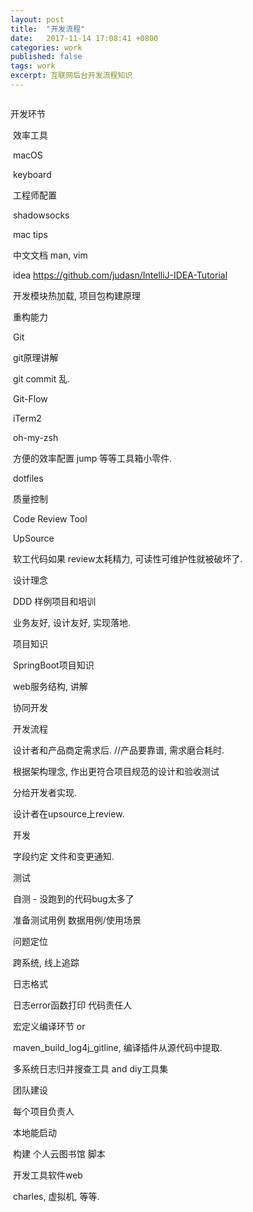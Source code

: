 ```yaml
---
layout: post
title:  "开发流程"
date:   2017-11-14 17:08:41 +0800
categories: work
published: false
tags: work
excerpt: 互联网后台开发流程知识
---
```




```

```

开发环节

​    效率工具

​        macOS

​            keyboard

​            工程师配置

​            shadowsocks

​            mac tips

​            中文文档 man, vim

​        idea   https://github.com/judasn/IntelliJ-IDEA-Tutorial

​            开发模块热加载, 项目包构建原理

​            重构能力

​        Git

​            git原理讲解

​                git commit 乱.

​            Git-Flow

​        iTerm2

​            oh-my-zsh

​            方便的效率配置 jump 等等工具箱小零件.

​            dotfiles

​    质量控制

​        Code Review Tool

​            UpSource

​                软工代码如果 review太耗精力, 可读性可维护性就被破坏了.

​        设计理念

​            DDD 样例项目和培训

​                业务友好, 设计友好, 实现落地.

​        项目知识

​            SpringBoot项目知识

​            web服务结构, 讲解

​    协同开发

​        开发流程

​            设计者和产品商定需求后. //产品要靠谱, 需求磨合耗时.

​                根据架构理念, 作出更符合项目规范的设计和验收测试

​                分给开发者实现.

​                设计者在upsource上review.

​        开发

​            字段约定 文件和变更通知.

​        测试

​            自测 - 没跑到的代码bug太多了

​            准备测试用例 数据用例/使用场景

​    问题定位

​        跨系统, 线上追踪

​            日志格式

​            日志error函数打印 代码责任人

​            宏定义编译环节 or

​            maven_build_log4j_gitline, 编译插件从源代码中提取.

​            多系统日志归并搜查工具 and diy工具集

​    团队建设

​        每个项目负责人

​            本地能启动

​        构建 个人云图书馆 脚本

​        开发工具软件web

​            charles, 虚拟机, 等等.

```